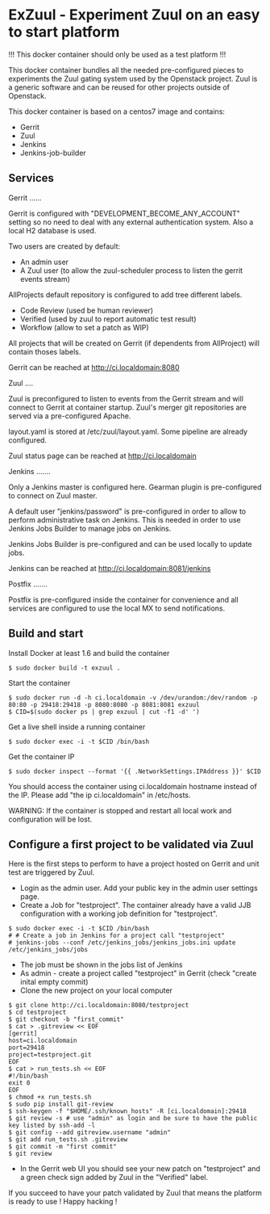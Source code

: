 ExZuul - Experiment Zuul on an easy to start platform
=====================================================

!!! This docker container should only be used as a test platform !!!

This docker container bundles all the needed pre-configured pieces
to experiments the Zuul gating system used by the Openstack
project. Zuul is a generic software and can be reused for
other projects outside of Openstack.

This docker container is based on a centos7 image and
contains:

- Gerrit
- Zuul
- Jenkins
- Jenkins-job-builder


Services
--------

Gerrit
......

Gerrit is configured with "DEVELOPMENT_BECOME_ANY_ACCOUNT" setting so
no need to deal with any external authentication system. Also a local H2
database is used.

Two users are created by default:

- An admin user
- A Zuul user (to allow the zuul-scheduler process to
  listen the gerrit events stream)

AllProjects default repository is configured to add tree different
labels.

- Code Review (used be human reviewer)
- Verified (used by zuul to report automatic test result)
- Workflow (allow to set a patch as WIP)

All projects that will be created on Gerrit (if dependents from
AllProject) will contain thoses labels.

Gerrit can be reached at http://ci.localdomain:8080

Zuul
....

Zuul is preconfigured to listen to events from the Gerrit stream
and will connect to Gerrit at container startup. Zuul's merger
git repositories are served via a pre-configured Apache.

layout.yaml is stored at /etc/zuul/layout.yaml. Some
pipeline are already configured.

Zuul status page can be reached at http://ci.localdomain

Jenkins
.......

Only a Jenkins master is configured here.
Gearman plugin is pre-configured to connect on Zuul master.

A default user "jenkins/password" is pre-configured in
order to allow to perform administrative task on Jenkins. This
is needed in order to use Jenkins Jobs Builder to manage
jobs on Jenkins.

Jenkins Jobs Builder is pre-configured and can be used
locally to update jobs.

Jenkins can be reached at http://ci.localdomain:8081/jenkins

Postfix
.......

Postfix is pre-configured inside the container for convenience and all
services are configured to use the local MX to send notifications.


Build and start
---------------

Install Docker at least 1.6 and build the container

```
$ sudo docker build -t exzuul .
```

Start the container

```
$ sudo docker run -d -h ci.localdomain -v /dev/urandom:/dev/random -p 80:80 -p 29418:29418 -p 8080:8080 -p 8081:8081 exzuul
$ CID=$(sudo docker ps | grep exzuul | cut -f1 -d' ')
```

Get a live shell inside a running container

```
$ sudo docker exec -i -t $CID /bin/bash
```

Get the container IP

```
$ sudo docker inspect --format '{{ .NetworkSettings.IPAddress }}' $CID
```

You should access the container using ci.localdomain hostname instead
of the IP. Please add "the ip ci.localdomain" in /etc/hosts.


WARNING: If the container is stopped and restart all local work and
configuration will be lost.


Configure a first project to be validated via Zuul
--------------------------------------------------

Here is the first steps to perform to have a project hosted on Gerrit
and unit test are triggered by Zuul.

* Login as the admin user. Add your public key in the admin user settings page.
* Create a Job for "testproject". The container already have a valid JJB
  configuration with a working job definition for "testproject".

```
$ sudo docker exec -i -t $CID /bin/bash
# # Create a job in Jenkins for a project call "testproject"
# jenkins-jobs --conf /etc/jenkins_jobs/jenkins_jobs.ini update /etc/jenkins_jobs/jobs
```

* The job must be shown in the jobs list of Jenkins
* As admin - create a project called "testproject" in Gerrit (check "create inital empty commit)
* Clone the new project on your local computer

```
$ git clone http://ci.localdomain:8080/testproject
$ cd testproject
$ git checkout -b "first_commit"
$ cat > .gitreview << EOF
[gerrit]
host=ci.localdomain
port=29418
project=testproject.git
EOF
$ cat > run_tests.sh << EOF
#!/bin/bash
exit 0
EOF
$ chmod +x run_tests.sh
$ sudo pip install git-review
$ ssh-keygen -f "$HOME/.ssh/known_hosts" -R [ci.localdomain]:29418
$ git review -s # use "admin" as login and be sure to have the public key listed by ssh-add -l
$ git config --add gitreview.username "admin"
$ git add run_tests.sh .gitreview
$ git commit -m "first commit"
$ git review
```

* In the Gerrit web UI you should see your new patch on "testproject" and a green check
  sign added by Zuul in the "Verified" label.

If you succeed to have your patch validated by Zuul that means the platform is
ready to use ! Happy hacking !
